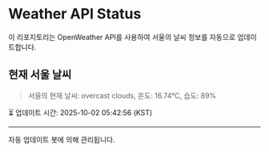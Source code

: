 
# Weather API Status

이 리포지토리는 OpenWeather API를 사용하여 서울의 날씨 정보를 자동으로 업데이트합니다.

## 현재 서울 날씨
> 서울의 현재 날씨: overcast clouds, 온도: 16.74°C, 습도: 89%

⏳ 업데이트 시간: 2025-10-02 05:42:56 (KST)

---
자동 업데이트 봇에 의해 관리됩니다.
